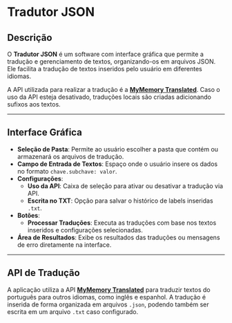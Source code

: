 # Tradutor JSON

## Descrição

O **Tradutor JSON** é um software com interface gráfica que permite a tradução e gerenciamento de textos, organizando-os em arquivos JSON. Ele facilita a tradução de textos inseridos pelo usuário em diferentes idiomas.

A API utilizada para realizar a tradução é a **[MyMemory Translated](https://mymemory.translated.net/)**. Caso o uso da API esteja desativado, traduções locais são criadas adicionando sufixos aos textos.

---

## Interface Gráfica

- **Seleção de Pasta**: Permite ao usuário escolher a pasta que contém ou armazenará os arquivos de tradução.
- **Campo de Entrada de Textos**: Espaço onde o usuário insere os dados no formato `chave.subchave: valor`.
- **Configurações**:
  - **Uso da API**: Caixa de seleção para ativar ou desativar a tradução via API.
  - **Escrita no TXT**: Opção para salvar o histórico de labels inseridas `.txt`.
- **Botões**:
  - **Processar Traduções**: Executa as traduções com base nos textos inseridos e configurações selecionadas.
- **Área de Resultados**: Exibe os resultados das traduções ou mensagens de erro diretamente na interface.

---

## API de Tradução

A aplicação utiliza a API **[MyMemory Translated](https://mymemory.translated.net/)** para traduzir textos do português para outros idiomas, como inglês e espanhol. A tradução é inserida de forma organizada em arquivos `.json`, podendo também ser escrita em um arquivo `.txt` caso configurado.

